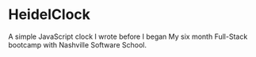 # HeidelClock
 A simple JavaScript clock I wrote before I began My six month Full-Stack bootcamp with Nashville Software School.
